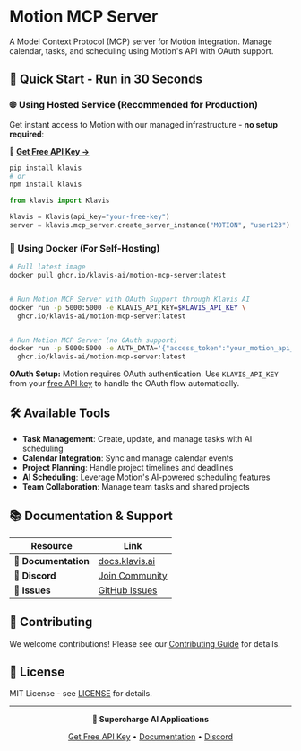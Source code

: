 # Motion MCP Server

A Model Context Protocol (MCP) server for Motion integration. Manage calendar, tasks, and scheduling using Motion's API with OAuth support.

## 🚀 Quick Start - Run in 30 Seconds

### 🌐 Using Hosted Service (Recommended for Production)

Get instant access to Motion with our managed infrastructure - **no setup required**:

**🔗 [Get Free API Key →](https://www.klavis.ai/home/api-keys)**

```bash
pip install klavis
# or
npm install klavis
```

```python
from klavis import Klavis

klavis = Klavis(api_key="your-free-key")
server = klavis.mcp_server.create_server_instance("MOTION", "user123")
```

### 🐳 Using Docker (For Self-Hosting)

```bash
# Pull latest image
docker pull ghcr.io/klavis-ai/motion-mcp-server:latest


# Run Motion MCP Server with OAuth Support through Klavis AI
docker run -p 5000:5000 -e KLAVIS_API_KEY=$KLAVIS_API_KEY \
  ghcr.io/klavis-ai/motion-mcp-server:latest


# Run Motion MCP Server (no OAuth support)
docker run -p 5000:5000 -e AUTH_DATA='{"access_token":"your_motion_api_key_here"}' \
  ghcr.io/klavis-ai/motion-mcp-server:latest
```

**OAuth Setup:** Motion requires OAuth authentication. Use `KLAVIS_API_KEY` from your [free API key](https://www.klavis.ai/home/api-keys) to handle the OAuth flow automatically.

## 🛠️ Available Tools

- **Task Management**: Create, update, and manage tasks with AI scheduling
- **Calendar Integration**: Sync and manage calendar events
- **Project Planning**: Handle project timelines and deadlines
- **AI Scheduling**: Leverage Motion's AI-powered scheduling features
- **Team Collaboration**: Manage team tasks and shared projects

## 📚 Documentation & Support

| Resource | Link |
|----------|------|
| **📖 Documentation** | [docs.klavis.ai](https://docs.klavis.ai) |
| **💬 Discord** | [Join Community](https://discord.gg/p7TuTEcssn) |
| **🐛 Issues** | [GitHub Issues](https://github.com/klavis-ai/klavis/issues) |

## 🤝 Contributing

We welcome contributions! Please see our [Contributing Guide](../../CONTRIBUTING.md) for details.

## 📜 License

MIT License - see [LICENSE](../../LICENSE) for details.

---

<div align="center">
  <p><strong>🚀 Supercharge AI Applications </strong></p>
  <p>
    <a href="https://www.klavis.ai">Get Free API Key</a> •
    <a href="https://docs.klavis.ai">Documentation</a> •
    <a href="https://discord.gg/p7TuTEcssn">Discord</a>
  </p>
</div>
